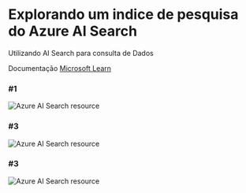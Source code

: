 # Explorando um indice de pesquisa do Azure AI Search

Utilizando AI Search para consulta de Dados 

Documentação [Microsoft Learn](https://microsoftlearning.github.io/mslearn-ai-fundamentals/Instructions/Labs/11-ai-search.html)


### #1
![Azure AI Search resource]()

### #3
![Azure AI Search resource]()

### #3
![Azure AI Search resource]()

